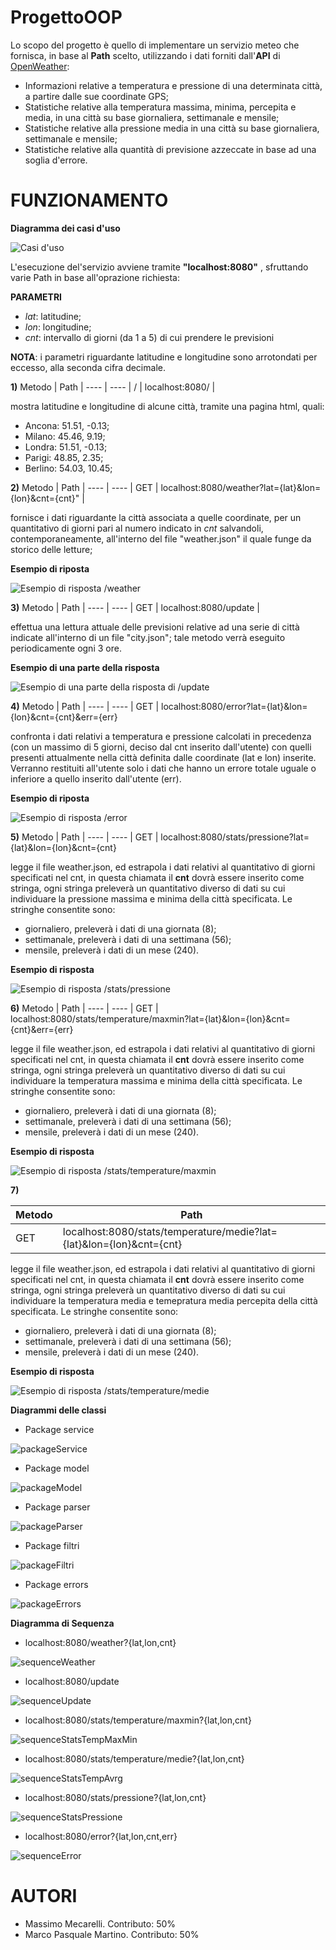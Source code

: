 # ProgettoOOP

Lo scopo del progetto è quello di implementare un servizio meteo che fornisca, in base al **Path** scelto, utilizzando i dati forniti dall'**API** di [OpenWeather](https://openweathermap.org/forecast5#geo5):
* Informazioni relative a temperatura e pressione di una determinata città, a partire dalle sue coordinate GPS;
* Statistiche relative alla temperatura massima, minima, percepita e media, in una città su base giornaliera, settimanale e mensile;
* Statistiche relative alla pressione media in una città su base giornaliera, settimanale e mensile;
* Statistiche relative alla quantità di previsione azzeccate in base ad una soglia d'errore.

# FUNZIONAMENTO

**Diagramma dei casi d'uso**

![Casi d'uso](./Diagrammi/useCase.jpg)

L'esecuzione del'servizio avviene tramite **"localhost:8080"** , sfruttando varie Path in base all'oprazione richiesta:

**PARAMETRI**
- *lat*: latitudine;
- *lon*: longitudine;
- *cnt*: intervallo di giorni (da 1 a 5) di cui prendere le previsioni

**NOTA**: i parametri riguardante latitudine e longitudine sono arrotondati per eccesso, alla seconda cifra decimale.

**1)**
Metodo | Path |
---- | ---- |
/ | localhost:8080/ |

mostra latitudine e longitudine di alcune città, tramite una pagina html, quali:
- Ancona: 51.51, -0.13;
- Milano: 45.46, 9.19;
- Londra: 51.51, -0.13;
- Parigi: 48.85, 2.35;
- Berlino: 54.03, 10.45;

**2)**
Metodo | Path | 
---- | ---- | 
GET | localhost:8080/weather?lat={lat}&lon={lon}&cnt={cnt}" | 

fornisce i dati riguardante la città associata a quelle coordinate, per un quantitativo di giorni pari al numero indicato in *cnt* salvandoli, contemporaneamente, all'interno del file "weather.json" il quale funge da storico delle letture;

**Esempio di riposta**

![Esempio di risposta /weather](./preview/weather.png)

**3)**
Metodo | Path |
---- | ---- |
GET | localhost:8080/update |

effettua una lettura attuale delle previsioni relative ad una serie di città indicate all'interno di un file "city.json"; tale metodo verrà eseguito periodicamente ogni 3 ore.

**Esempio di una parte della risposta**

![Esempio di una parte della risposta di /update](./preview/update.png)

**4)**
Metodo | Path |
---- | ---- |
GET | localhost:8080/error?lat={lat}&lon={lon}&cnt={cnt}&err={err}

confronta i dati relativi a temperatura e pressione calcolati in precedenza (con un massimo di 5 giorni, deciso dal cnt inserito dall'utente) con quelli presenti attualmente nella città definita dalle coordinate (lat e lon) inserite. Verranno restituiti all'utente solo i dati che hanno un errore totale uguale o inferiore a quello inserito dall'utente (err).

**Esempio di riposta**

![Esempio di risposta /error](./preview/error.png)

**5)**
Metodo | Path |
---- | ---- |
GET | localhost:8080/stats/pressione?lat={lat}&lon={lon}&cnt={cnt}

legge il file weather.json, ed estrapola i dati relativi al quantitativo di giorni specificati nel cnt, in questa chiamata il **cnt** dovrà essere inserito come stringa, ogni stringa preleverà un quantitativo diverso di dati su cui individuare la pressione massima e minima della città specificata.
Le stringhe consentite sono: 
- giornaliero, preleverà i dati di una giornata (8); 
- settimanale, preleverà i dati di una settimana (56); 
- mensile, preleverà i dati di un mese (240).

**Esempio di risposta**

![Esempio di risposta /stats/pressione](./preview/pressione.png)

**6)**
Metodo | Path |
---- | ---- |
GET | localhost:8080/stats/temperature/maxmin?lat={lat}&lon={lon}&cnt={cnt}&err={err}

legge il file weather.json, ed estrapola i dati relativi al quantitativo di giorni specificati nel cnt, in questa chiamata il **cnt** dovrà essere inserito come stringa, ogni stringa preleverà un quantitativo diverso di dati su cui individuare la temperatura massima e minima della città specificata.
Le stringhe consentite sono: 
- giornaliero, preleverà i dati di una giornata (8); 
- settimanale, preleverà i dati di una settimana (56); 
- mensile, preleverà i dati di un mese (240).

**Esempio di risposta**

![Esempio di risposta /stats/temperature/maxmin](./preview/maxmin.png)

**7)**

Metodo | Path |
---- | ---- |
GET | localhost:8080/stats/temperature/medie?lat={lat}&lon={lon}&cnt={cnt}

legge il file weather.json, ed estrapola i dati relativi al quantitativo di giorni specificati nel cnt, in questa chiamata il **cnt** dovrà essere inserito come stringa, ogni stringa preleverà un quantitativo diverso di dati su cui individuare la temperatura media e temepratura media percepita della città specificata.
Le stringhe consentite sono: 
- giornaliero, preleverà i dati di una giornata (8); 
- settimanale, preleverà i dati di una settimana (56); 
- mensile, preleverà i dati di un mese (240).

**Esempio di risposta**

![Esempio di risposta /stats/temperature/medie](./preview/medie.png)

**Diagrammi delle classi**

- Package service

![packageService](./Diagrammi/ClassDiagrams/service.png)

- Package model

![packageModel](./Diagrammi/ClassDiagrams/model.png)

- Package parser

![packageParser](./Diagrammi/ClassDiagrams/parser.png)

- Package filtri

![packageFiltri](./Diagrammi/ClassDiagrams/filtri.png)

- Package errors

![packageErrors](./Diagrammi/ClassDiagrams/errors.png)

**Diagramma di Sequenza**

- localhost:8080/weather?{lat,lon,cnt}

![sequenceWeather](./Diagrammi/Sequenza/weatherSequence.jpg)

- localhost:8080/update

![sequenceUpdate](./Diagrammi/Sequenza/updateSequence.jpg)

- localhost:8080/stats/temperature/maxmin?{lat,lon,cnt}

![sequenceStatsTempMaxMin](./Diagrammi/Sequenza/statsTempMaxMinSequence.jpg)

- localhost:8080/stats/temperature/medie?{lat,lon,cnt}

![sequenceStatsTempAvrg](./Diagrammi/Sequenza/statsTempAvrgSequence.jpg)

- localhost:8080/stats/pressione?{lat,lon,cnt}

![sequenceStatsPressione](./Diagrammi/Sequenza/statsPressSequence.jpg)

- localhost:8080/error?{lat,lon,cnt,err}

![sequenceError](./Diagrammi/Sequenza/errorSequence.jpg)

# AUTORI

- Massimo Mecarelli. Contributo: 50%
- Marco Pasquale Martino. Contributo: 50%
